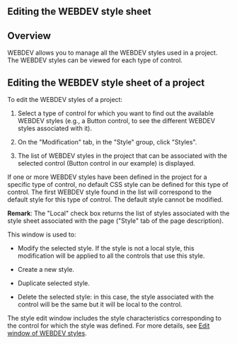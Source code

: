 


## Editing the WEBDEV style sheet
			



<a name="NOTE1"></a>
<a name="NOTE1_1"></a>


## Overview
<a name="overview_ELTTEXTE000097"></a>
WEBDEV allows you to manage all the WEBDEV styles used in a project. The WEBDEV styles can be viewed for each type of control.  

<a name="NOTE2"></a>
<a name="NOTE2_1"></a>


## Editing the WEBDEV style sheet of a project
<a name="editing_the_webdev_style_sheet_project_ELTTEXTE000121"></a>
To edit the WEBDEV styles of a project:

1. Select a type of control for which you want to find out the available WEBDEV styles (e.g., a Button control, to see the different WEBDEV styles associated with it). 

2. On the "Modification" tab, in the "Style" group, click "Styles".

3. The list of WEBDEV styles in the project that can be associated with the selected control (Button control in our example) is displayed.




If one or more WEBDEV styles have been defined in the project for a specific type of control, no default CSS style can be defined for this type of control. The first WEBDEV style found in the list will correspond to the default style for this type of control. The default style cannot be modified.

**Remark**: The "Local" check box returns the list of styles associated with the style sheet associated with the page ("Style" tab of the page description).

This window is used to:

- Modify the selected style. If the style is not a local style, this modification will be applied to all the controls that use this style.

- Create a new style.

- Duplicate selected style.

- Delete the selected style: in this case, the style associated with the control will be the same but it will be local to the control.




The style edit window includes the style characteristics corresponding to the control for which the style was defined. For more details, see [Edit window of WEBDEV styles](../Editeurs/2016002.md). 


